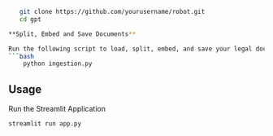 ```bash
   git clone https://github.com/yourusername/robot.git
   cd gpt

**Split, Embed and Save Documents**

Run the following script to load, split, embed, and save your legal documents:
```bash
    python ingestion.py
```

## Usage
Run the Streamlit Application

```bash
streamlit run app.py
```


